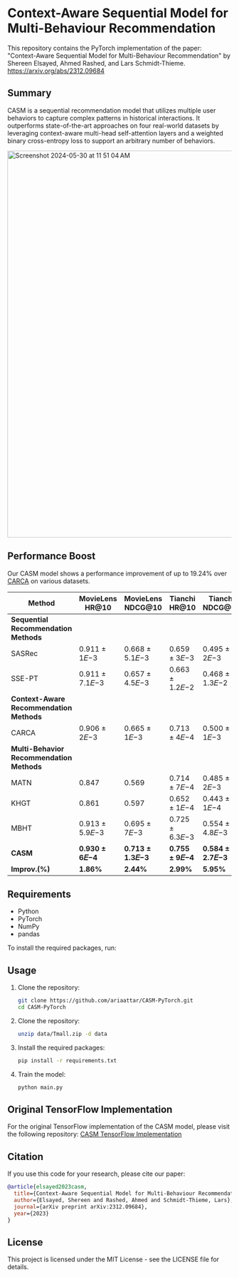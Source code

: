 # Context-Aware Sequential Model for Multi-Behaviour Recommendation

This repository contains the PyTorch implementation of the paper:
"Context-Aware Sequential Model for Multi-Behaviour Recommendation" by Shereen Elsayed, Ahmed Rashed, and Lars Schmidt-Thieme. https://arxiv.org/abs/2312.09684

## Summary
CASM is a sequential recommendation model that utilizes multiple user behaviors to capture complex patterns in historical interactions. It outperforms state-of-the-art approaches on four real-world datasets by leveraging context-aware multi-head self-attention layers and a weighted binary cross-entropy loss to support an arbitrary number of behaviors.

<img width="868" alt="Screenshot 2024-05-30 at 11 51 04 AM" src="https://github.com/ariaattar/CASM-PyTorch/assets/72599441/c6eaef8b-c623-45a8-b170-602dd57dbac0">

## Performance Boost
Our CASM model shows a performance improvement of up to 19.24% over [CARCA](https://arxiv.org/abs/2204.06519) on various datasets.

| Method                           | MovieLens HR@10 | MovieLens NDCG@10 | Tianchi HR@10 | Tianchi NDCG@10 |
|----------------------------------|-----------------|--------------------|---------------|-----------------|
| **Sequential Recommendation Methods** |                 |                    |               |                 |
| SASRec                           | 0.911 ± 1𝐸−3    | 0.668 ± 5.1𝐸−3     | 0.659 ± 3𝐸−3  | 0.495 ± 2𝐸−3    |
| SSE-PT                           | 0.911 ± 7.1𝐸−3  | 0.657 ± 4.5𝐸−3     | 0.663 ± 1.2𝐸−2| 0.468 ± 1.3𝐸−2  |
| **Context-Aware Recommendation Methods** |                 |                    |               |                 |
| CARCA                            | 0.906 ± 2𝐸−3    | 0.665 ± 1𝐸−3       | 0.713 ± 4𝐸−4  | 0.500 ± 1𝐸−3    |
| **Multi-Behavior Recommendation Methods** |                 |                    |               |                 |
| MATN                             | 0.847           | 0.569              | 0.714 ± 7𝐸−4  | 0.485 ± 2𝐸−3    |
| KHGT                             | 0.861           | 0.597              | 0.652 ± 1𝐸−4  | 0.443 ± 1𝐸−4    |
| MBHT                             | 0.913 ± 5.9𝐸−3  | 0.695 ± 7𝐸−3       | 0.725 ± 6.3𝐸−3| 0.554 ± 4.8𝐸−3  |
| **CASM**                         | **0.930 ± 6𝐸−4**| **0.713 ± 1.3𝐸−3** | **0.755 ± 9𝐸−4**| **0.584 ± 2.7𝐸−3** |
| **Improv.(%)**                   | **1.86%**       | **2.44%**           | **2.99%**     | **5.95%**       |


## Requirements
- Python
- PyTorch 
- NumPy
- pandas

To install the required packages, run:

## Usage
1. Clone the repository:
    ```bash
    git clone https://github.com/ariaattar/CASM-PyTorch.git
    cd CASM-PyTorch
    ```
2. Clone the repository:
    ```bash
    unzip data/Tmall.zip -d data
    ```

3. Install the required packages:
    ```bash
    pip install -r requirements.txt
    ```

4. Train the model:
    ```bash
    python main.py
    ```


## Original TensorFlow Implementation
For the original TensorFlow implementation of the CASM model, please visit the following repository:
[CASM TensorFlow Implementation](https://github.com/Shereen-Elsayed/CASM)


## Citation
If you use this code for your research, please cite our paper:
```bibtex
@article{elsayed2023casm,
  title={Context-Aware Sequential Model for Multi-Behaviour Recommendation},
  author={Elsayed, Shereen and Rashed, Ahmed and Schmidt-Thieme, Lars},
  journal={arXiv preprint arXiv:2312.09684},
  year={2023}
}
```

## License
This project is licensed under the MIT License - see the LICENSE file for details.
